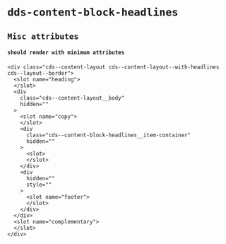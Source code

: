 # `dds-content-block-headlines`

## `Misc attributes`

####   `should render with minimum attributes`

```
<div class="cds--content-layout cds--content-layout--with-headlines cds--layout--border">
  <slot name="heading">
  </slot>
  <div
    class="cds--content-layout__body"
    hidden=""
  >
    <slot name="copy">
    </slot>
    <div
      class="cds--content-block-headlines__item-container"
      hidden=""
    >
      <slot>
      </slot>
    </div>
    <div
      hidden=""
      style=""
    >
      <slot name="footer">
      </slot>
    </div>
  </div>
  <slot name="complementary">
  </slot>
</div>

```

